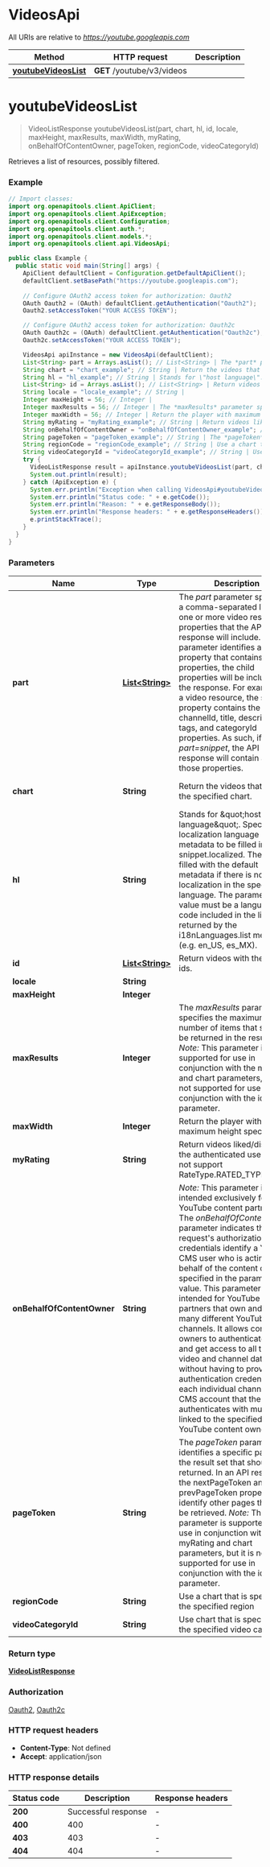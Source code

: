 # VideosApi

All URIs are relative to *https://youtube.googleapis.com*

Method | HTTP request | Description
------------- | ------------- | -------------
[**youtubeVideosList**](VideosApi.md#youtubeVideosList) | **GET** /youtube/v3/videos | 


<a name="youtubeVideosList"></a>
# **youtubeVideosList**
> VideoListResponse youtubeVideosList(part, chart, hl, id, locale, maxHeight, maxResults, maxWidth, myRating, onBehalfOfContentOwner, pageToken, regionCode, videoCategoryId)



Retrieves a list of resources, possibly filtered.

### Example
```java
// Import classes:
import org.openapitools.client.ApiClient;
import org.openapitools.client.ApiException;
import org.openapitools.client.Configuration;
import org.openapitools.client.auth.*;
import org.openapitools.client.models.*;
import org.openapitools.client.api.VideosApi;

public class Example {
  public static void main(String[] args) {
    ApiClient defaultClient = Configuration.getDefaultApiClient();
    defaultClient.setBasePath("https://youtube.googleapis.com");
    
    // Configure OAuth2 access token for authorization: Oauth2
    OAuth Oauth2 = (OAuth) defaultClient.getAuthentication("Oauth2");
    Oauth2.setAccessToken("YOUR ACCESS TOKEN");

    // Configure OAuth2 access token for authorization: Oauth2c
    OAuth Oauth2c = (OAuth) defaultClient.getAuthentication("Oauth2c");
    Oauth2c.setAccessToken("YOUR ACCESS TOKEN");

    VideosApi apiInstance = new VideosApi(defaultClient);
    List<String> part = Arrays.asList(); // List<String> | The *part* parameter specifies a comma-separated list of one or more video resource properties that the API response will include. If the parameter identifies a property that contains child properties, the child properties will be included in the response. For example, in a video resource, the snippet property contains the channelId, title, description, tags, and categoryId properties. As such, if you set *part=snippet*, the API response will contain all of those properties.
    String chart = "chart_example"; // String | Return the videos that are in the specified chart.
    String hl = "hl_example"; // String | Stands for \"host language\". Specifies the localization language of the metadata to be filled into snippet.localized. The field is filled with the default metadata if there is no localization in the specified language. The parameter value must be a language code included in the list returned by the i18nLanguages.list method (e.g. en_US, es_MX).
    List<String> id = Arrays.asList(); // List<String> | Return videos with the given ids.
    String locale = "locale_example"; // String | 
    Integer maxHeight = 56; // Integer | 
    Integer maxResults = 56; // Integer | The *maxResults* parameter specifies the maximum number of items that should be returned in the result set. *Note:* This parameter is supported for use in conjunction with the myRating and chart parameters, but it is not supported for use in conjunction with the id parameter.
    Integer maxWidth = 56; // Integer | Return the player with maximum height specified in
    String myRating = "myRating_example"; // String | Return videos liked/disliked by the authenticated user. Does not support RateType.RATED_TYPE_NONE.
    String onBehalfOfContentOwner = "onBehalfOfContentOwner_example"; // String | *Note:* This parameter is intended exclusively for YouTube content partners. The *onBehalfOfContentOwner* parameter indicates that the request's authorization credentials identify a YouTube CMS user who is acting on behalf of the content owner specified in the parameter value. This parameter is intended for YouTube content partners that own and manage many different YouTube channels. It allows content owners to authenticate once and get access to all their video and channel data, without having to provide authentication credentials for each individual channel. The CMS account that the user authenticates with must be linked to the specified YouTube content owner.
    String pageToken = "pageToken_example"; // String | The *pageToken* parameter identifies a specific page in the result set that should be returned. In an API response, the nextPageToken and prevPageToken properties identify other pages that could be retrieved. *Note:* This parameter is supported for use in conjunction with the myRating and chart parameters, but it is not supported for use in conjunction with the id parameter.
    String regionCode = "regionCode_example"; // String | Use a chart that is specific to the specified region
    String videoCategoryId = "videoCategoryId_example"; // String | Use chart that is specific to the specified video category
    try {
      VideoListResponse result = apiInstance.youtubeVideosList(part, chart, hl, id, locale, maxHeight, maxResults, maxWidth, myRating, onBehalfOfContentOwner, pageToken, regionCode, videoCategoryId);
      System.out.println(result);
    } catch (ApiException e) {
      System.err.println("Exception when calling VideosApi#youtubeVideosList");
      System.err.println("Status code: " + e.getCode());
      System.err.println("Reason: " + e.getResponseBody());
      System.err.println("Response headers: " + e.getResponseHeaders());
      e.printStackTrace();
    }
  }
}
```

### Parameters

Name | Type | Description  | Notes
------------- | ------------- | ------------- | -------------
 **part** | [**List&lt;String&gt;**](String.md)| The *part* parameter specifies a comma-separated list of one or more video resource properties that the API response will include. If the parameter identifies a property that contains child properties, the child properties will be included in the response. For example, in a video resource, the snippet property contains the channelId, title, description, tags, and categoryId properties. As such, if you set *part&#x3D;snippet*, the API response will contain all of those properties. |
 **chart** | **String**| Return the videos that are in the specified chart. | [optional] [enum: chartUnspecified, mostPopular]
 **hl** | **String**| Stands for \&quot;host language\&quot;. Specifies the localization language of the metadata to be filled into snippet.localized. The field is filled with the default metadata if there is no localization in the specified language. The parameter value must be a language code included in the list returned by the i18nLanguages.list method (e.g. en_US, es_MX). | [optional]
 **id** | [**List&lt;String&gt;**](String.md)| Return videos with the given ids. | [optional]
 **locale** | **String**|  | [optional]
 **maxHeight** | **Integer**|  | [optional]
 **maxResults** | **Integer**| The *maxResults* parameter specifies the maximum number of items that should be returned in the result set. *Note:* This parameter is supported for use in conjunction with the myRating and chart parameters, but it is not supported for use in conjunction with the id parameter. | [optional]
 **maxWidth** | **Integer**| Return the player with maximum height specified in | [optional]
 **myRating** | **String**| Return videos liked/disliked by the authenticated user. Does not support RateType.RATED_TYPE_NONE. | [optional] [enum: none, like, dislike]
 **onBehalfOfContentOwner** | **String**| *Note:* This parameter is intended exclusively for YouTube content partners. The *onBehalfOfContentOwner* parameter indicates that the request&#39;s authorization credentials identify a YouTube CMS user who is acting on behalf of the content owner specified in the parameter value. This parameter is intended for YouTube content partners that own and manage many different YouTube channels. It allows content owners to authenticate once and get access to all their video and channel data, without having to provide authentication credentials for each individual channel. The CMS account that the user authenticates with must be linked to the specified YouTube content owner. | [optional]
 **pageToken** | **String**| The *pageToken* parameter identifies a specific page in the result set that should be returned. In an API response, the nextPageToken and prevPageToken properties identify other pages that could be retrieved. *Note:* This parameter is supported for use in conjunction with the myRating and chart parameters, but it is not supported for use in conjunction with the id parameter. | [optional]
 **regionCode** | **String**| Use a chart that is specific to the specified region | [optional]
 **videoCategoryId** | **String**| Use chart that is specific to the specified video category | [optional]

### Return type

[**VideoListResponse**](VideoListResponse.md)

### Authorization

[Oauth2](../README.md#Oauth2), [Oauth2c](../README.md#Oauth2c)

### HTTP request headers

 - **Content-Type**: Not defined
 - **Accept**: application/json

### HTTP response details
| Status code | Description | Response headers |
|-------------|-------------|------------------|
**200** | Successful response |  -  |
**400** | 400 |  -  |
**403** | 403 |  -  |
**404** | 404 |  -  |

